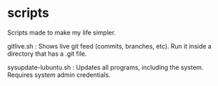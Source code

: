 # scripts
Scripts made to make my life simpler.

gitlive.sh : Shows live git feed (commits, branches, etc). Run it inside a directory that has a .git file.

sysupdate-lubuntu.sh : Updates all programs, including the system. Requires system admin credentials.
